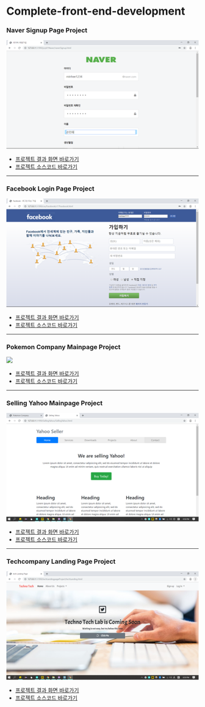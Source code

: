 <h1>Complete-front-end-development</h1>
<h3>Naver Signup Page Project</h3>
<img src="/js/p01Naver/result.png" >
<ul>
  <li><a href="https://miniminis.github.io/Complete-front-end-development/js/p01Naver/naverCheck.html">프로젝트 결과 화면 바로가기</a></li>
  <li><a href="https://github.com/Miniminis/Complete-front-end-development/tree/master/js/p01Naver">프로젝트 소스코드 바로가기</a></li>
</ul>
<hr>
<h3>Facebook Login Page Project</h3>
<img src="css/Facebook/result.png">
<ul>
  <li><a href="https://miniminis.github.io/Complete-front-end-development/css/Facebook/c17Facebook.html">프로젝트 결과 화면 바로가기</a></li>
  <li><a href="https://github.com/Miniminis/Complete-front-end-development/tree/master/css/Facebook">프로젝트 소스코드 바로가기</a></li>
</ul>
<hr>
<h3>Pokemon Company Mainpage Project</h3>
<img src="Pokemon%2520Company/result%20(1).png">
<ul>
  <li><a href="https://miniminis.github.io/Complete-front-end-development/Pokemon%20Company/index.html">프로젝트 결과 화면 바로가기</a></li>
  <li><a href="https://github.com/Miniminis/Complete-front-end-development/tree/master/Pokemon%20Company">프로젝트 소스코드 바로가기</a></li>
</ul>
<hr>
<h3>Selling Yahoo Mainpage Project</h3>
<img src="SellingYahoo/result.png">
<ul>
  <li><a href="https://miniminis.github.io/Complete-front-end-development/SellingYahoo/SellingYahoo.html">프로젝트 결과 화면 바로가기</a></li>
  <li><a href="https://github.com/Miniminis/Complete-front-end-development/tree/master/SellingYahoo">프로젝트 소스코드 바로가기</a></li>
</ul>
<hr>
<h3>Techcompany Landing Page Project</h3>
<img src="techLandingpageProject/result%20(2).png">
<ul>
  <li><a href="https://miniminis.github.io/Complete-front-end-development/techLandingpageProject/techLanding.html">프로젝트 결과 화면 바로가기</a></li>
  <li><a href="https://github.com/Miniminis/Complete-front-end-development/tree/master/techLandingpageProject">프로젝트 소스코드 바로가기</a></li>
</ul>

